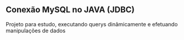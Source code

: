 ## Conexão MySQL no JAVA (JDBC)
Projeto para estudo, executando querys dinâmicamente e efetuando manipulações de dados
